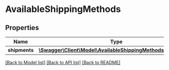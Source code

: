 # AvailableShippingMethods

## Properties
Name | Type | Description | Notes
------------ | ------------- | ------------- | -------------
**shipments** | [**\Swagger\Client\Model\AvailableShippingMethodsShipments[]**](AvailableShippingMethodsShipments.md) |  | [optional] 

[[Back to Model list]](../README.md#documentation-for-models) [[Back to API list]](../README.md#documentation-for-api-endpoints) [[Back to README]](../README.md)


